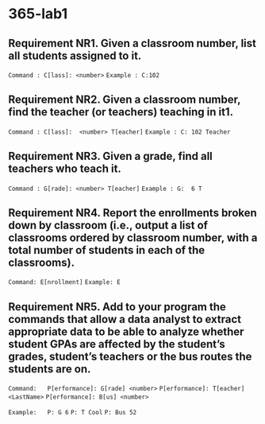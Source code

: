 # 365-lab1

Requirement NR1. Given a classroom number, list all students assigned to it.
---
`Command : C[lass]: <number>`
`Example : C:102`


Requirement NR2. Given a classroom number, find the teacher (or teachers) teaching in it1.
---
`Command : C[lass]:  <number> T[eacher]`
`Example : C: 102 Teacher`

Requirement NR3. Given a grade, find all teachers who teach it. 
---
`Command : G[rade]: <number> T[eacher]`
`Example : G:  6 T`

Requirement NR4. Report the enrollments broken down by classroom (i.e., output a list of classrooms ordered by classroom number, with a total number of students in each of the classrooms).
---
`Command: E[nrollment]`
`Example: E`

Requirement NR5. Add to your program the commands that allow a data analyst to extract appropriate data to be able to analyze whether student GPAs are affected by the student’s grades, student’s teachers or the bus routes the students are on.
---
`Command: 	P[erformance]: G[rade] <number>`
`P[erformance]: T[eacher] <LastName>`
`P[erformance]: B[us] <number>`

`Example: 	P: G 6`
`P: T Cool`
`P: Bus 52`
